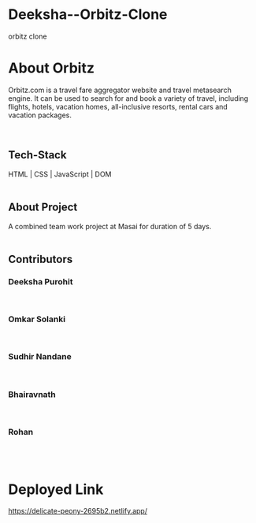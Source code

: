 # Deeksha--Orbitz-Clone
orbitz clone

# About Orbitz
Orbitz.com is a travel fare aggregator website and travel metasearch engine. It  can be used to search for and book a variety of travel, including flights, hotels, vacation homes, all-inclusive resorts, rental cars and vacation packages.

<br>

<h2>Tech-Stack </h2>
HTML | CSS | JavaScript | DOM


<br>

<br>
<h2>About Project</h2>
 A combined team work project at Masai for duration of 5 days.
 <br>

<br>
<h2> Contributors</h2>
<h3>Deeksha Purohit</h3> <br>
<h3>Omkar Solanki</h3> <br>
<h3>Sudhir Nandane</h3> <br>
<h3>Bhairavnath</h3> <br>
<h3>Rohan</h3> <br>
<br>

# Deployed Link
https://delicate-peony-2695b2.netlify.app/


<br>
<img src="/images/h1.png" alt="">
<br>


<br>
<img src="/images/h2.png" alt="">
<br>
<br>
<img src="/images/h3.png" alt="">
<br>
<br>
<img src="/images/h4.png" alt="">
<br>
<br>
<img src="/images/h5.png" alt="">
<br>
<br>
<img src="/images/h6.png" alt="">
<br>
<br>
<img src="/images/h7.png" alt="">
<br>
<br>
<img src="/images/h1.png" alt="">
<br>
<br>
<img src="/images/h8.png" alt="">
<br>
<br>
<img src="/images/h9.png" alt="">
<br>
<br>
<img src="/images/h11.png" alt="">
<br>
<br>
<img src="/images/h12.png" alt="">
<br>
<br>
<img src="/images/h13.png" alt="">
<br>
<br>
<img src="/images/one.png" alt="">
<br>
<br>
<img src="/images/two.png" alt="">
<br>


